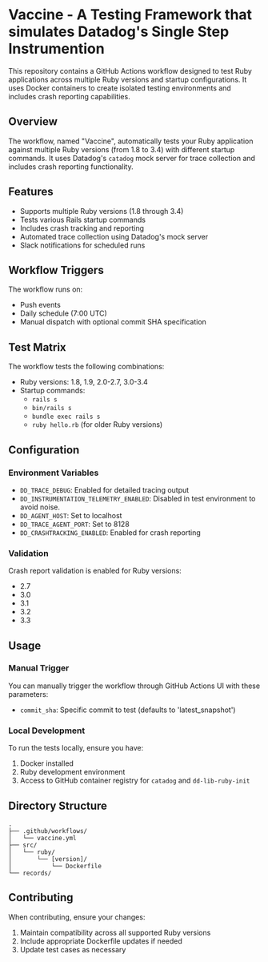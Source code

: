 # Vaccine - A Testing Framework that simulates Datadog's Single Step Instrumention

This repository contains a GitHub Actions workflow designed to test Ruby applications across multiple Ruby versions and startup configurations. It uses Docker containers to create isolated testing environments and includes crash reporting capabilities.

## Overview

The workflow, named "Vaccine", automatically tests your Ruby application against multiple Ruby versions (from 1.8 to 3.4) with different startup commands. It uses Datadog's `catadog` mock server for trace collection and includes crash reporting functionality.

## Features

- Supports multiple Ruby versions (1.8 through 3.4)
- Tests various Rails startup commands
- Includes crash tracking and reporting
- Automated trace collection using Datadog's mock server
- Slack notifications for scheduled runs

## Workflow Triggers

The workflow runs on:
- Push events
- Daily schedule (7:00 UTC)
- Manual dispatch with optional commit SHA specification

## Test Matrix

The workflow tests the following combinations:
- Ruby versions: 1.8, 1.9, 2.0-2.7, 3.0-3.4
- Startup commands:
  - `rails s`
  - `bin/rails s`
  - `bundle exec rails s`
  - `ruby hello.rb` (for older Ruby versions)

## Configuration
### Environment Variables

- `DD_TRACE_DEBUG`: Enabled for detailed tracing output
- `DD_INSTRUMENTATION_TELEMETRY_ENABLED`: Disabled in test environment to avoid noise.
- `DD_AGENT_HOST`: Set to localhost
- `DD_TRACE_AGENT_PORT`: Set to 8128
- `DD_CRASHTRACKING_ENABLED`: Enabled for crash reporting

### Validation

Crash report validation is enabled for Ruby versions:
- 2.7
- 3.0
- 3.1
- 3.2
- 3.3

## Usage

### Manual Trigger

You can manually trigger the workflow through GitHub Actions UI with these parameters:
- `commit_sha`: Specific commit to test (defaults to 'latest_snapshot')

### Local Development

To run the tests locally, ensure you have:
1. Docker installed
2. Ruby development environment
3. Access to GitHub container registry for `catadog` and `dd-lib-ruby-init`

## Directory Structure

```
.
├── .github/workflows/
│   └── vaccine.yml
├── src/
│   └── ruby/
│       └── [version]/
│           └── Dockerfile
└── records/
```

## Contributing

When contributing, ensure your changes:
1. Maintain compatibility across all supported Ruby versions
2. Include appropriate Dockerfile updates if needed
3. Update test cases as necessary
